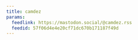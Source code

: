 ```yaml
---
title: camdez
params:
  feedlink: https://mastodon.social/@camdez.rss
  feedid: 57f06d4e4e20cf71dc670b171187f49d
---
```

